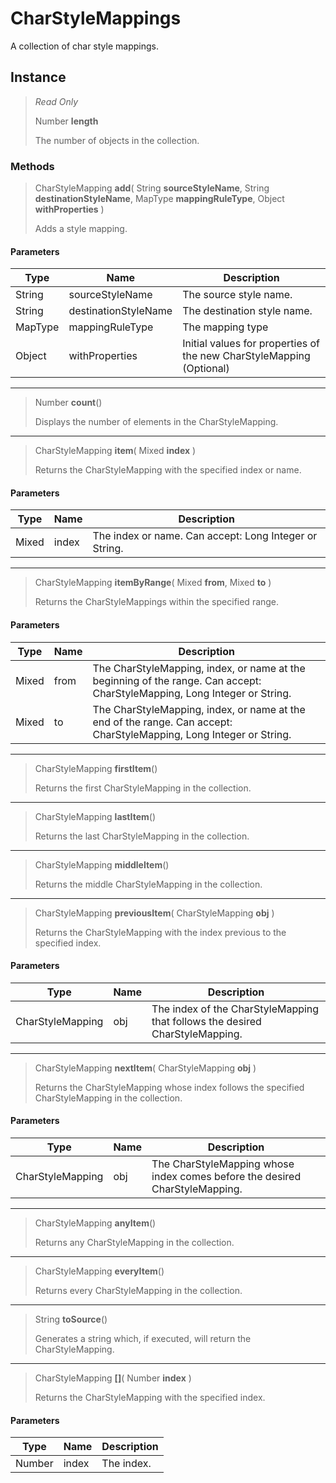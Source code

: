 # CharStyleMappings
A collection of char style mappings.

## Instance
> *Read Only* 
> 
> Number **length** 
>
> The number of objects in the collection.

### Methods
> CharStyleMapping **add**( String **sourceStyleName**, String **destinationStyleName**, MapType **mappingRuleType**, Object **withProperties** )
> 
> Adds a style mapping.
#### Parameters
| Type | Name | Description |
|---|---|---|
| String | sourceStyleName | The source style name. |
| String | destinationStyleName | The destination style name. |
| MapType | mappingRuleType | The mapping type |
| Object | withProperties | Initial values for properties of the new CharStyleMapping (Optional) |

*** 
> Number **count**()
> 
> Displays the number of elements in the CharStyleMapping.
*** 
> CharStyleMapping **item**( Mixed **index** )
> 
> Returns the CharStyleMapping with the specified index or name.
#### Parameters
| Type | Name | Description |
|---|---|---|
| Mixed | index | The index or name. Can accept: Long Integer or String. |

*** 
> CharStyleMapping **itemByRange**( Mixed **from**, Mixed **to** )
> 
> Returns the CharStyleMappings within the specified range.
#### Parameters
| Type | Name | Description |
|---|---|---|
| Mixed | from | The CharStyleMapping, index, or name at the beginning of the range. Can accept: CharStyleMapping, Long Integer or String. |
| Mixed | to | The CharStyleMapping, index, or name at the end of the range. Can accept: CharStyleMapping, Long Integer or String. |

*** 
> CharStyleMapping **firstItem**()
> 
> Returns the first CharStyleMapping in the collection.
*** 
> CharStyleMapping **lastItem**()
> 
> Returns the last CharStyleMapping in the collection.
*** 
> CharStyleMapping **middleItem**()
> 
> Returns the middle CharStyleMapping in the collection.
*** 
> CharStyleMapping **previousItem**( CharStyleMapping **obj** )
> 
> Returns the CharStyleMapping with the index previous to the specified index.
#### Parameters
| Type | Name | Description |
|---|---|---|
| CharStyleMapping | obj | The index of the CharStyleMapping that follows the desired CharStyleMapping. |

*** 
> CharStyleMapping **nextItem**( CharStyleMapping **obj** )
> 
> Returns the CharStyleMapping whose index follows the specified CharStyleMapping in the collection.
#### Parameters
| Type | Name | Description |
|---|---|---|
| CharStyleMapping | obj | The CharStyleMapping whose index comes before the desired CharStyleMapping. |

*** 
> CharStyleMapping **anyItem**()
> 
> Returns any CharStyleMapping in the collection.
*** 
> CharStyleMapping **everyItem**()
> 
> Returns every CharStyleMapping in the collection.
*** 
> String **toSource**()
> 
> Generates a string which, if executed, will return the CharStyleMapping.
*** 
> CharStyleMapping **[]**( Number **index** )
> 
> Returns the CharStyleMapping with the specified index.
#### Parameters
| Type | Name | Description |
|---|---|---|
| Number | index | The index. |


